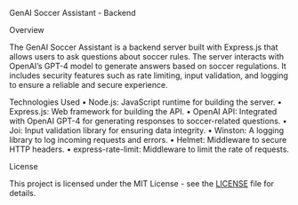 GenAI Soccer Assistant - Backend

Overview

The GenAI Soccer Assistant is a backend server built with Express.js that allows users to ask questions about soccer rules. The server interacts with OpenAI’s GPT-4 model to generate answers based on soccer regulations. It includes security features such as rate limiting, input validation, and logging to ensure a reliable and secure experience.

Technologies Used
• Node.js: JavaScript runtime for building the server.
• Express.js: Web framework for building the API.
• OpenAI API: Integrated with OpenAI GPT-4 for generating responses to soccer-related questions.
• Joi: Input validation library for ensuring data integrity.
• Winston: A logging library to log incoming requests and errors.
• Helmet: Middleware to secure HTTP headers.
• express-rate-limit: Middleware to limit the rate of requests.

License

This project is licensed under the MIT License - see the [LICENSE](LICENSE) file for details.
